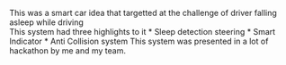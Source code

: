 This was a smart car idea that targetted at the challenge of driver falling asleep while driving   
This system had three highlights to it
    * Sleep detection steering
    * Smart Indicator
    * Anti Collision system
This system was presented in a lot of hackathon by me and my team. 